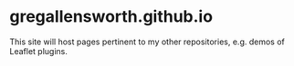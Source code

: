 # gregallensworth.github.io

This site will host pages pertinent to my other repositories, e.g. demos of Leaflet plugins.

